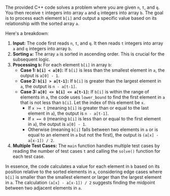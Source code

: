 The provided C++ code solves a problem where you are given `n`, `t`, and `q`. You then receive `t` integers into array `a` and `q` integers into array `b`. The goal is to process each element `b[i]` and output a specific value based on its relationship with the sorted array `a`.

Here's a breakdown:

1. **Input:** The code first reads `n`, `t`, and `q`. It then reads `t` integers into array `a` and `q` integers into array `b`.
2. **Sorting `a`:** The array `a` is sorted in ascending order. This is crucial for the subsequent logic.
3. **Processing `b`:** For each element `b[i]` in array `b`:
   - **Case 1: `b[i] < a[0]`:** If `b[i]` is less than the smallest element in `a`, the output is `a[0] - 1`.
   - **Case 2: `b[i] > a[t-1]`:** If `b[i]` is greater than the largest element in `a`, the output is `n - a[t-1]`.
   - **Case 3: `a[0] <= b[i] <= a[t-1]`:** If `b[i]` is within the range of elements in `a`, the code uses `lower_bound` to find the first element in `a` that is not less than `b[i]`. Let the index of this element be `x`.
     - If `x >= t` (meaning `b[i]` is greater than or equal to the last element in `a`), the output is `n - a[t-1]`.
     - If `x == 0` (meaning `b[i]` is less than or equal to the first element in `a`), the output is `a[0] - 1`.
     - Otherwise (meaning `b[i]` falls between two elements in `a` or is equal to an element in `a` but not the first), the output is `(a[x] - a[x-1]) / 2`.
4. **Multiple Test Cases:** The `main` function handles multiple test cases by reading the number of test cases `t` and calling the `solve()` function for each test case.

In essence, the code calculates a value for each element in `b` based on its position relative to the sorted elements in `a`, considering edge cases where `b[i]` is smaller than the smallest element or larger than the largest element in `a`. The calculation `(a[x] - a[x-1]) / 2` suggests finding the midpoint between two adjacent elements in `a`.